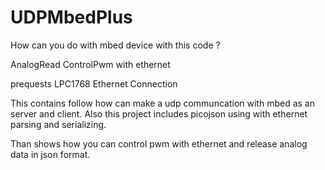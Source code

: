 # UDPMbedPlus

How can you do with mbed device with this code ?

AnalogRead
ControlPwm with ethernet


prequests
LPC1768 
Ethernet Connection





This contains follow how can make a udp communcation with mbed as an server and client.
Also this project includes picojson using with ethernet parsing and serializing.

Than shows how you can control pwm with ethernet and release analog data in json format.
